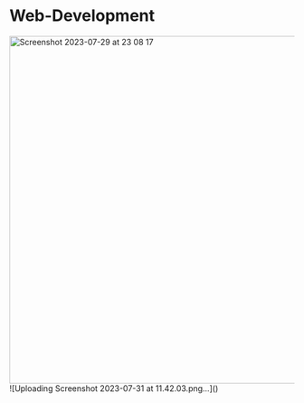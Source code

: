 # Web-Development

<img width="614" alt="Screenshot 2023-07-29 at 23 08 17" src="https://github.com/Zafri7/Web-Development/assets/103505826/9da14a4e-3ec6-47c7-b6bd-0b2040760e09">
![Uploading Screenshot 2023-07-31 at 11.42.03.png…]()
